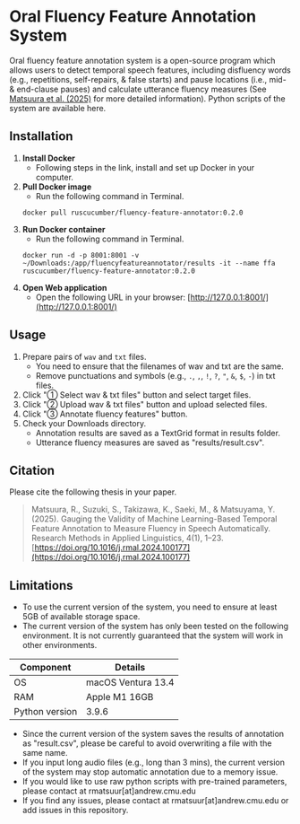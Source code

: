 # Oral Fluency Feature Annotation System

Oral fluency feature annotation system is a open-source program which allows users to detect temporal speech features, including disfluency words (e.g., repetitions, self-repairs, & false starts) and pause locations (i.e., mid- & end-clause pauses) and calculate utterance fluency measures (See [Matsuura et al. (2025)](https://doi.org/10.1016/j.rmal.2024.100177) for more detailed information). Python scripts of the system are available here.

## Installation

1. **Install Docker**
    - Following steps in the link, install and set up Docker in your computer.
2. **Pull Docker image**
    - Run the following command in Terminal.
    ```{bash}
    docker pull ruscucumber/fluency-feature-annotator:0.2.0
    ```
3. **Run Docker container**
    - Run the following command in Terminal.
    ```{bash}
    docker run -d -p 8001:8001 -v ~/Downloads:/app/fluencyfeatureannotator/results -it --name ffa ruscucumber/fluency-feature-annotator:0.2.0
    ```
4. **Open Web application**
    - Open the following URL in your browser: [http://127.0.0.1:8001/](http://127.0.0.1:8001/)

## Usage

1. Prepare pairs of `wav` and `txt` files.
    - You need to ensure that the filenames of wav and txt are the same.
    - Remove punctuations and symbols (e.g., `.`, `,`, `!`, `?`, `"`, `&`, `$`, `-`) in txt files.
2. Click "① Select wav & txt files" button and select target files.
3. Click "② Upload wav & txt files" button and upload selected files.
4. Click "③ Annotate fluency features" button.
5. Check your Downloads directory.
    - Annotation results are saved as a TextGrid format in results folder.
    - Utterance fluency measures are saved as "results/result.csv".

## Citation

Please cite the following thesis in your paper.
> Matsuura, R., Suzuki, S., Takizawa, K., Saeki, M., & Matsuyama, Y. (2025). Gauging the Validity of Machine Learning-Based Temporal Feature Annotation to Measure Fluency in Speech Automatically. Research Methods in Applied Linguistics, 4(1), 1–23. [https://doi.org/10.1016/j.rmal.2024.100177](https://doi.org/10.1016/j.rmal.2024.100177)


## Limitations

- To use the current version of the system, you need to ensure at least 5GB of available storage space.
- The current version of the system has only been tested on the following environment. It is not currently guaranteed that the system will work in other environments.

|Component       |Details             |
|----------------|--------------------|
| OS             | macOS Ventura 13.4 |
| RAM            | Apple M1 16GB      |
| Python version | 3.9.6              |


- Since the current version of the system saves the results of annotation as "result.csv", please be careful to avoid overwriting a file with the same name.
- If you input long audio files (e.g., long than 3 mins), the current version of the system may stop automatic annotation due to a memory issue.
- If you would like to use raw python scripts with pre-trained parameters, please contact at rmatsuur[at]andrew.cmu.edu
- If you find any issues, please contact at rmatsuur[at]andrew.cmu.edu or add issues in this repository.